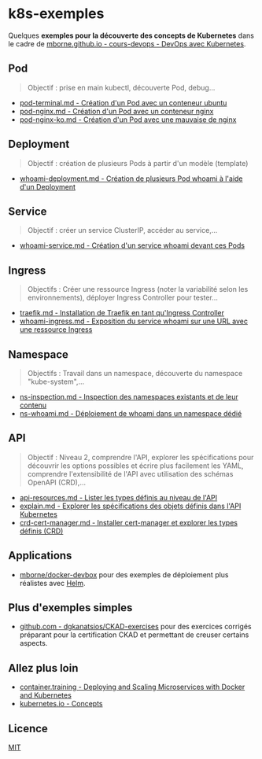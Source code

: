 # k8s-exemples

Quelques **exemples pour la découverte des concepts de Kubernetes** dans le cadre de [mborne.github.io - cours-devops - DevOps avec Kubernetes](https://mborne.github.io/cours-devops#2).

## Pod

> Objectif : prise en main kubectl, découverte Pod, debug...

* [pod-terminal.md - Création d'un Pod avec un conteneur ubuntu](pod-terminal.md)
* [pod-nginx.md - Création d'un Pod avec un conteneur nginx](pod-nginx.md)
* [pod-nginx-ko.md - Création d'un Pod avec une mauvaise de nginx](pod-nginx-ko.md)

## Deployment

> Objectif : création de plusieurs Pods à partir d'un modèle (template)

* [whoami-deployment.md - Création de plusieurs Pod whoami à l'aide d'un Deployment](whoami-deployment.md)

## Service

> Objectif : créer un service ClusterIP, accéder au service,...

* [whoami-service.md - Création d'un service whoami devant ces Pods](whoami-service.md)

## Ingress

> Objectifs : Créer une ressource Ingress (noter la variabilité selon les environnements), déployer Ingress Controller pour tester...

* [traefik.md - Installation de Traefik en tant qu'Ingress Controller](traefik.md)
* [whoami-ingress.md - Exposition du service whoami sur une URL avec une ressource Ingress](whoami-ingress.md)

## Namespace

> Objectifs : Travail dans un namespace, découverte du namespace "kube-system",...

* [ns-inspection.md - Inspection des namespaces existants et de leur contenu](ns-inspection.md)
* [ns-whoami.md - Déploiement de whoami dans un namespace dédié](ns-whoami.md)

## API

> Objectif : Niveau 2, comprendre l'API, explorer les spécifications pour découvrir les options possibles et écrire plus facilement les YAML, comprendre l'extensibilité de l'API avec utilisation des schémas OpenAPI (CRD),...

* [api-resources.md - Lister les types définis au niveau de l'API](api-resources.md)
* [explain.md - Explorer les spécifications des objets définis dans l'API Kubernetes](explain.md)
* [crd-cert-manager.md - Installer cert-manager et explorer les types définis (CRD)](crd-cert-manager.md)

## Applications

* [mborne/docker-devbox](https://github.com/mborne/docker-devbox) pour des exemples de déploiement plus réalistes avec [Helm](https://helm.sh/).

## Plus d'exemples simples

* [github.com - dgkanatsios/CKAD-exercises](https://github.com/dgkanatsios/CKAD-exercises/#ckad-exercises) pour des exercices corrigés préparant pour la certification CKAD et permettant de creuser certains aspects.

## Allez plus loin

* [container.training - Deploying and Scaling Microservices with Docker and Kubernetes](https://container.training/kube-selfpaced.yml.html#1)
* [kubernetes.io - Concepts](https://kubernetes.io/docs/concepts/)

## Licence

[MIT](LICENSE)
